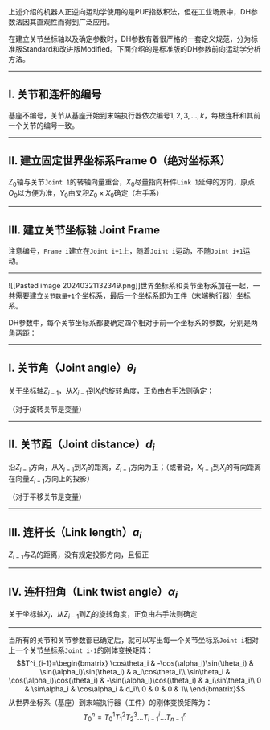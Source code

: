 上述介绍的机器人正逆向运动学使用的是PUE指数积法，但在工业场景中，DH参数法因其直观性而得到广泛应用。

在建立关节坐标轴以及确定参数时，DH参数有着很严格的一套定义规范，分为标准版Standard和改进版Modified。下面介绍的是标准版的DH参数前向运动学分析方法。

---
## I. 关节和连杆的编号

基座不编号，关节从基座开始到末端执行器依次编号$1,2,3,...,k$，每根连杆和其前一个关节的编号一致。

---
## II. 建立固定世界坐标系Frame 0（绝对坐标系）

 $Z_0$轴与关节`Joint 1`的转轴向量重合，$X_0$尽量指向杆件`Link 1`延伸的方向，原点$O_0$以方便为准，$Y_0$由叉积$Z_0 \times X_0$确定（右手系）

---
## III. 建立关节坐标轴 Joint Frame

注意编号，`Frame i`建立在`Joint i+1`上，随着`Joint i`运动，不随`Joint i+1`运动。

---

![[Pasted image 20240321132349.png]]世界坐标系和关节坐标系加在一起，一共需要建立`关节数量+1`个坐标系，最后一个坐标系即为工件（末端执行器）坐标系。

DH参数中，每个关节坐标系都要确定四个相对于前一个坐标系的参数，分别是两角两距：

---
## I. 关节角（Joint angle）$\theta_i$

关于坐标轴$Z_{i-1}$，从$X_{i-1}$到$X_i$的旋转角度，正负由右手法则确定；

（对于旋转关节是变量）

---
## II. 关节距（Joint distance）$d_i$

沿$Z_{i-1}$方向，从$X_{i-1}$到$X_i$的距离，$Z_{i-1}$方向为正；（或者说，$X_{i-1}$到$X_i$的有向距离在向量$Z_{i-1}$方向上的投影）

（对于平移关节是变量）

---
## III. 连杆长（Link length）$a_i$

$Z_{i-1}$与$Z_i$的距离，没有规定投影方向，且恒正

---
## IV. 连杆扭角（Link twist angle）$\alpha_i$

关于坐标轴$X_i$，从$Z_{i-1}$到$Z_i$的旋转角度，正负由右手法则确定

---

当所有的关节和关节参数都已确定后，就可以写出每一个关节坐标系`Joint i`相对上一个关节坐标系`Joint i-1`的刚体变换矩阵：
$$T^i_{i-1}=\begin{bmatrix}
\cos\theta_i & -\cos(\alpha_i)\sin(\theta_i) & \sin(\alpha_i)\sin(\theta_i) & a_i\cos\theta_i\\ 
\sin\theta_i & \cos(\alpha_i)\cos(\theta_i) & -\sin(\alpha_i)\cos(\theta_i) & a_i\sin\theta_i\\
0 & \sin\alpha_i & \cos\alpha_i & d_i\\ 
0 & 0 & 0 & 1\\ 
\end{bmatrix}$$
从世界坐标系（基座）到末端执行器（工件）的刚体变换矩阵为：
$$T^n_0=T^1_0T^2_1T^3_2 ...T^i_{i-1}...T^n_{n-1}$$